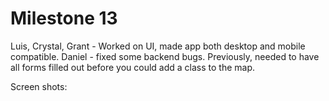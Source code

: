 # Milestone 13

Luis, Crystal, Grant - Worked on UI, made app both desktop and mobile compatible.
Daniel - fixed some backend bugs. Previously, needed to have all forms filled out before you could add a class to the map. 

Screen shots:

